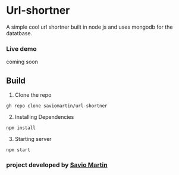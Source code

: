 # Url-shortner
A simple cool url shortner built in node js and uses mongodb for the datatbase.

### Live demo
coming soon


## Build
1. Clone the repo
```
gh repo clone saviomartin/url-shortner
```

2. Installing Dependencies
```
npm install
```

3. Starting server
```
npm start
```

### project developed by [Savio Martin](https://github.com/saviomartin/)
